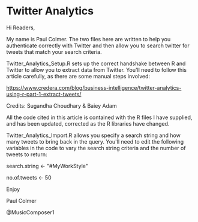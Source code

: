 # Twitter Analytics

Hi Readers,

My name is Paul Colmer. The two files here are written to help you authenticate correctly with Twitter and then allow you to search twitter for tweets that match your search criteria.

Twitter_Analytics_Setup.R sets up the correct handshake between R and Twitter to allow you to extract data from Twitter.  You'll need to follow this article carefully, as there are some manual steps involved:

https://www.credera.com/blog/business-intelligence/twitter-analytics-using-r-part-1-extract-tweets/

Credits:  Sugandha Choudhary & Baiey Adam

All the code cited in this article is contained with the R files I have supplied, and has been updated, corrected as the R libraries have changed.

Twitter_Analytics_Import.R allows you specify a search string and how many tweets to bring back in the query.  You'll need to edit the following variables in the code to vary the search string criteria and the number of tweets to return:

search.string <- "#MyWorkStyle"

no.of.tweets <- 50

Enjoy



Paul Colmer

@MusicComposer1

